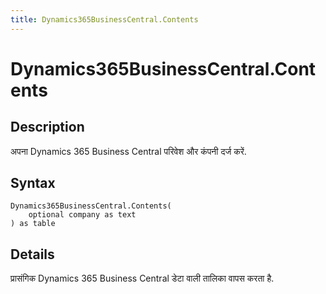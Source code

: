 ```yaml
---
title: Dynamics365BusinessCentral.Contents
---
```


# Dynamics365BusinessCentral.Contents


## Description

अपना Dynamics 365 Business Central परिवेश और कंपनी दर्ज करें.


## Syntax

```powerquery
Dynamics365BusinessCentral.Contents(
    optional company as text
) as table
```


## Details

प्रासंगिक Dynamics 365 Business Central डेटा वाली तालिका वापस करता है. 


